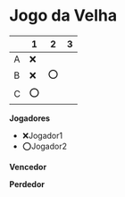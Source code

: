 # Jogo da Velha

|   | 1 | 2 | 3 |
|---|---|---|---|
| A | ❌  |   |   |
| B | ❌  | ⭕  |   |
| C | ⭕  |   |   |

**Jogadores**

- ❌Jogador1 
- ⭕Jogador2

**Vencedor**

**Perdedor**



